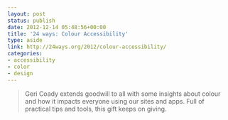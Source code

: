 ```yaml
---
layout: post
status: publish
date: 2012-12-14 05:48:56+00:00
title: '24 ways: Colour Accessibility'
type: aside
link: http://24ways.org/2012/colour-accessibility/
categories:
- accessibility
- color
- design
--- 
```

> Geri Coady extends goodwill to all with some insights about colour and how it impacts everyone using our sites and apps. Full of practical tips and tools, this gift keeps on giving.